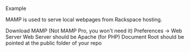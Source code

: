 Example

MAMP is used to serve local webpages from Rackspace hosting.

Download MAMP (Not MAMP Pro, you won't need it)
Preferences -> Web Server
Web Server should be Apache (for PHP)
Document Root should be pointed at the public folder of your repo
